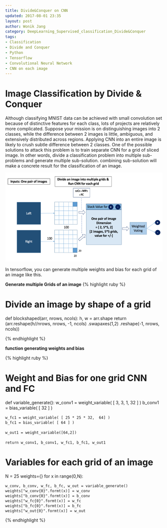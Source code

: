 ```yaml
---
title: Divide&Conquer on CNN
updated: 2017-08-01 23:35
layout: post
author: Wonik Jang
category: DeepLearning_Supervised_classification_Divide&Conquer
tags:
- Classification
- Divide and Conquer
- Python
- Tensorflow
- Convolutional Neural Network
- CNN on each image
---
```


# **Image Classification by Divide & Conquer**

Although classifying MNIST data can be achieved with small convolution set because of distinctive features for each class, lots of projects are relatively more complicated. Suppose your mission is on distinguishing images into 2 classes, while the difference between 2 images is little, ambiguous, and extensively distributed across regions. Applying CNN into an entire image is likely to crush subtle difference between 2 classes. One of the possible solutions to attack this problem is to train separate CNN for a grid of sliced image. In other words, divide a classification problem into multiple sub-problems and generate multiple sub-solution. combining sub-solution will make a concrete result for the classification of an image.


![divide_conquer_resized](/result_images/divide_conquer_resized.png  "divide_conquer_resized")


In tensorflow, you can generate multiple weights and bias for each grid of an image like this.


**Generate multiple Grids of an image**
{% highlight ruby %}

# Divide an image by shape of a grid 
def blockshaped(arr, nrows, ncols):
    h, w = arr.shape
    return (arr.reshape(h//nrows, nrows, -1, ncols)
               .swapaxes(1,2)
               .reshape(-1, nrows, ncols))


{% endhighlight %}



**function generating weights and bias**

{% highlight ruby %}

# Weight and Bias for one grid CNN and FC

def variable_generate():
    w_conv1 = weight_variable( [ 3, 3, 1, 32 ] )
    b_conv1 = bias_variable( [ 32 ] )

    w_fc1 = weight_variable( [ 25 * 25 * 32,  64] )
    b_fc1 = bias_variable( [ 64 ] )

    w_out1 = weight_variable([64,2])

    return w_conv1, b_conv1, w_fc1, b_fc1, w_out1


# Variables for each grid of an image

N = 25
weights={}
for x in range(0,N):

    w_conv, b_conv, w_fc, b_fc, w_out = variable_generate()
    weights["w_conv{0}".formt(x)] = w_conv
    weights["b_conv{0}".formt(x)] = b_conv
    weights["w_fc{0}".formt(x)] = w_fc
    weights["b_fc{0}".formt(x)] = b_fc
    weights["w_out{0}".formt(x)] = w_out


{% endhighlight %}
